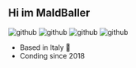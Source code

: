 ## Hi im MaldBaller

![github](https://img.shields.io/badge/C++-00008f?logoColor=white) ![github](https://img.shields.io/badge/SFML-e6e600?logoColor=white) ![github](https://img.shields.io/badge/Unreal-090909?logoColor=white) ![github](https://img.shields.io/badge/Python-0000e6?logoColor=white)

- Based in Italy 🍕
- Conding since 2018
<!---
MaldBaller/MaldBaller is a ✨ special ✨ repository because its `README.md` (this file) appears on your GitHub profile.
You can click the Preview link to take a look at your changes.
--->
